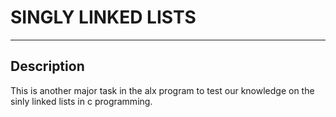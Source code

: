 # SINGLY LINKED LISTS
***

## Description
This is another major task in the alx program to test our knowledge on the sinly linked lists in c programming.

